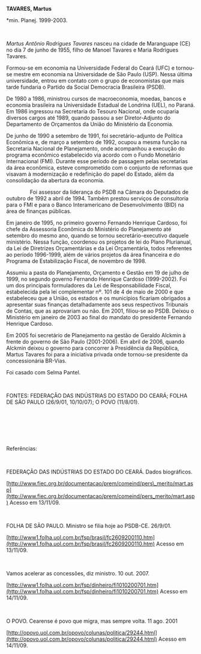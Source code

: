 **TAVARES, Martus**

\*min. Planej. 1999-2003.

 

*Martus Antônio Rodrigues Tavares* nasceu na cidade de Maranguape (CE)
no dia 7 de junho de 1955, filho de Manoel Tavares e Maria Rodrigues
Tavares.

Formou-se em economia na Universidade Federal do Ceará (UFC) e tornou-se
mestre em economia na Universidade de São Paulo (USP). Nessa última
universidade, entrou em contato com o grupo de economistas que mais
tarde fundaria o Partido da Social Democracia Brasileira (PSDB).

De 1980 a 1986, ministrou cursos de macroeconomia, moedas, bancos e
economia brasileira na Universidade Estadual de Londrina (UEL), no
Paraná. Em 1986 ingressou na Secretaria do Tesouro Nacional, onde
ocuparia diversos cargos até 1989, quando passou a ser Diretor-Adjunto
do Departamento de Orçamentos da União do Ministério da Economia.

De junho de 1990 a setembro de 1991, foi secretário-adjunto de Política
Econômica e, de março a setembro de 1992, ocupou a mesma função na
Secretaria Nacional de Planejamento, onde acompanhou a execução do
programa econômico estabelecido via acordo com o Fundo Monetário
Internacional (FMI). Durante esse período de passagem pelas secretarias
da área econômica, esteve comprometido com o conjunto de reformas que
visavam à modernização e redefinição do papel do Estado, além da
consolidação da abertura da economia.

                Foi assessor da liderança do PSDB na Câmara do Deputados
de outubro de 1992 a abril de 1994. Também prestou serviços de
consultoria para o FMI e para o Banco Interamericano de Desenvolvimento
(BID) na área de finanças públicas.

Em janeiro de 1995, no primeiro governo Fernando Henrique Cardoso, foi
chefe da Assessoria Econômica do Ministério do Planejamento até setembro
do mesmo ano, quando se tornou secretário-executivo daquele ministério.
Nessa função, coordenou os projetos de lei do Plano Plurianual, da Lei
de Diretrizes Orçamentárias e da Lei Orçamentária, todos referentes ao
período 1996-1999, além de vários projetos da área financeira e do
Programa de Estabilização Fiscal, de novembro de 1998.

Assumiu a pasta do Planejamento, Orçamento e Gestão em 19 de julho de
1999, no segundo governo Fernando Henrique Cardoso (1999-2002). Foi um
dos principais formuladores da Lei de Responsabilidade Fiscal,
estabelecida pela lei complementar nº. 101 de 4 de maio de 2000 e que
estabeleceu que a União, os estados e os municípios ficariam obrigados a
apresentar suas finanças detalhadamente aos seus respectivos Tribunais
de Contas, que as aprovariam ou não. Em 2001, filiou-se ao PSDB. Deixou
o Ministério em janeiro de 2003 ao final do mandato do presidente
Fernando Henrique Cardoso.

Em 2005 foi secretário de Planejamento na gestão de Geraldo Alckmin à
frente do governo de São Paulo (2001-2006). Em abril de 2006, quando
Alckmin deixou o governo para concorrer à Presidência da República,
Martus Tavares foi para a iniciativa privada onde tornou-se presidente
da concessionária BR-Vias.

Foi casado com Selma Pantel.

 

FONTES: FEDERAÇÂO DAS INDÚSTRIAS DO ESTADO DO CEARÁ; FOLHA DE SÃO PAULO
(26/9/01, 10/10/07); O POVO (11/8/01).

 

 

 

Referências:

 

FEDERAÇÂO DAS INDÚSTRIAS DO ESTADO DO CEARÁ. Dados biográficos.

[http://www.fiec.org.br/documentacao/prem/comeind/pers\_merito/mart.asp](http://www.fiec.org.br/documentacao/prem/comeind/pers_merito/mart.asp)
Acesso em 13/11/09.

 

FOLHA DE SÃO PAULO. Ministro se filia hoje ao PSDB-CE. 26/9/01.

[http://www1.folha.uol.com.br/fsp/brasil/fc2609200110.htm](http://www1.folha.uol.com.br/fsp/brasil/fc2609200110.htm)
Acesso em 13/11/09.

 

Vamos acelerar as concessões, diz ministro. 10 out. 2007.

[http://www1.folha.uol.com.br/fsp/dinheiro/fi1010200701.htm](http://www1.folha.uol.com.br/fsp/dinheiro/fi1010200701.htm)
Acesso em 14/11/09.

 

O POVO. Cearense é povo que migra, mas sempre volta. 11 ago. 2001

[http://opovo.uol.com.br/opovo/colunas/politica/29244.html](http://opovo.uol.com.br/opovo/colunas/politica/29244.html)
Acesso em 14/11/09.

